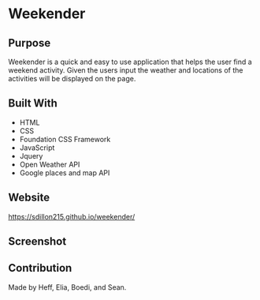 # Weekender

## Purpose
Weekender is a quick and easy to use application that helps the user find a weekend activity. Given the users input the weather and locations of the activities will be displayed on the page.

## Built With
* HTML
* CSS
* Foundation CSS Framework
* JavaScript
* Jquery
* Open Weather API
* Google places and map API

## Website
https://sdillon215.github.io/weekender/

## Screenshot

## Contribution
Made by Heff, Elia, Boedi, and Sean.